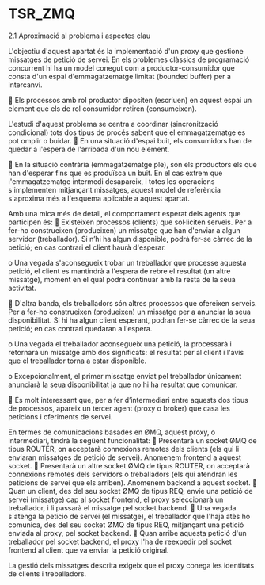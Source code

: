 # TSR_ZMQ

2.1 Aproximació al problema i aspectes clau 

L'objectiu d'aquest apartat és la implementació d'un proxy que gestione missatges de petició 
de servei. En els problemes clàssics de programació concurrent hi ha un model conegut com a
productor-consumidor que consta d'un espai d'emmagatzematge limitat (bounded buffer) per
a intercanvi. 

 Els processos amb rol productor dipositen (escriuen) en aquest espai un element que
els de rol consumidor retiren (consumeixen). 

L'estudi d'aquest problema se centra a coordinar (sincronització condicional) tots dos tipus de
procés sabent que el emmagatzematge es pot omplir o buidar. 
 En una situació d'espai buit, els consumidors han de quedar a l'espera de l'arribada
d'un nou element.

 En la situació contrària (emmagatzematge ple), són els productors els que han
d'esperar fins que es produïsca un buit. 
En el cas extrem que l'emmagatzematge intermedi desapareix, i totes les operacions
s'implementen mitjançant missatges, aquest model de referència s'aproxima més a l'esquema
aplicable a aquest apartat. 

Amb una mica més de detall, el comportament esperat dels agents que participen és: 
 Existeixen processos (clients) que sol·liciten serveis. Per a fer-ho construeixen
(produeixen) un missatge que han d'enviar a algun servidor (treballador). Si n’hi ha
algun disponible, podrà fer-se càrrec de la petició; en cas contrari el client haurà
d'esperar.

o Una vegada s'aconsegueix  trobar un treballador que processe aquesta petició,
el client es mantindrà a l'espera de rebre el resultat (un altre missatge),
moment en el qual podrà continuar amb la resta de la seua activitat.

 D'altra banda, els treballadors són altres processos que ofereixen serveis. Per a fer-ho
construeixen (produeixen) un missatge per a anunciar la seua disponibilitat. Si hi ha
algun client esperant, podran fer-se càrrec de la seua petició; en cas contrari quedaran
a l'espera.

o Una vegada el treballador aconsegueix una petició, la processarà i retornarà 
un missatge amb dos significats: el resultat per al client i l'avís que el
treballador torna a estar disponible.

o Excepcionalment, el primer missatge enviat pel treballador únicament
anunciarà la seua disponibilitat ja que no hi ha resultat que comunicar. 

 És molt interessant que, per a fer d’intermediari entre aquests dos tipus de processos,
apareix un tercer agent (proxy o broker) que casa  les peticions i oferiments de servei.


En termes de comunicacions basades en ØMQ, aquest proxy, o intermediari, tindrà la
següent funcionalitat: 
 Presentarà un socket ØMQ de tipus ROUTER, on acceptarà connexions remotes dels
clients (els qui li enviaran missatges de petició de servei). Anomenem frontend a
aquest socket. 
 Presentarà un altre socket ØMQ de tipus ROUTER, on acceptarà connexions remotes
dels servidors o treballadors (els qui atendran les peticions de servei que els arriben).
Anomenem backend a aquest socket. 
 Quan un client, des del seu socket ØMQ de tipus REQ, envie una petició de servei
(missatge) cap al socket frontend, el proxy seleccionarà un treballador, i li passarà el
missatge pel socket backend. 
 Una vegada s'atenga la petició de servei (el missatge), el treballador que l'haja atès ho
comunica, des del seu socket ØMQ de tipus REQ, mitjançant una petició enviada al
proxy, pel socket backend. 
 Quan arribe aquesta petició d'un treballador pel socket backend, el proxy l'ha de
reexpedir pel socket frontend al client que va enviar la petició original. 

 La gestió dels missatges descrita exigeix que el proxy conega les identitats de clients i
treballadors.


                                                           
